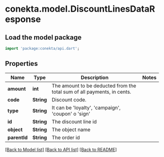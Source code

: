 # conekta.model.DiscountLinesDataResponse

## Load the model package
```dart
import 'package:conekta/api.dart';
```

## Properties
Name | Type | Description | Notes
------------ | ------------- | ------------- | -------------
**amount** | **int** | The amount to be deducted from the total sum of all payments, in cents. | 
**code** | **String** | Discount code. | 
**type** | **String** | It can be 'loyalty', 'campaign', 'coupon' o 'sign' | 
**id** | **String** | The discount line id | 
**object** | **String** | The object name | 
**parentId** | **String** | The order id | 

[[Back to Model list]](../README.md#documentation-for-models) [[Back to API list]](../README.md#documentation-for-api-endpoints) [[Back to README]](../README.md)



